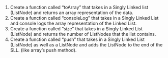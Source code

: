 1. Create a function called “toArray” that takes in a Singly Linked list (ListNode) and returns an array representation of the data.
2. Create a function called “consoleLog” that takes in a Singly Linked List and console logs the array representation of the Linked List.
3. Create a function called “size” that takes in a Singly Linked List (ListNode) and returns the number of ListNodes that the list contains.
4. Create a function called “push” that takes in a Singly Linked List (ListNode) as well as a ListNode and adds the ListNode to the end of the SLL. (like array’s push method).
